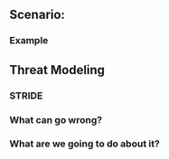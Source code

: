 ## Scenario: 

### Example

## Threat Modeling

### STRIDE

### What can go wrong?

### What are we going to do about it?